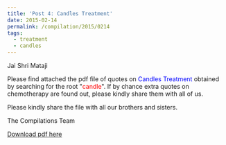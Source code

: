 ```yaml
---
title: 'Post 4: Candles Treatment'
date: 2015-02-14
permalink: /compilation/2015/0214
tags:
  - treatment
  - candles
---
```

Jai Shri Mataji

Please find attached the pdf file of quotes on <font color="blue">Candles Treatment</font> obtained by searching for the root "<font color="red">candle</font>". If by chance extra quotes on chemotherapy are found out, please kindly share them with all of us.  

Please kindly share the file with all our brothers and sisters.  

The Compilations Team

[Download pdf here](http://seven-teams.github.io/files/Candles_Treatment.pdf)